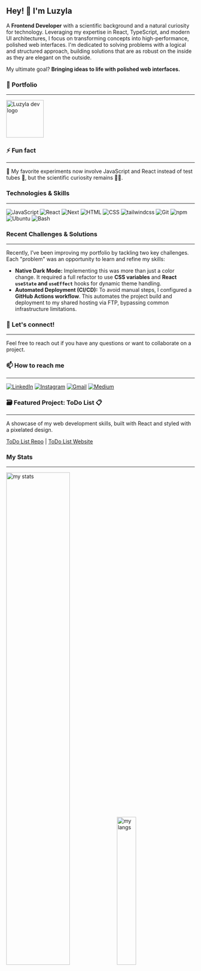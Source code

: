 ## Hey! 👋 I'm Luzyla

A **Frontend Developer** with a scientific background and a natural curiosity for technology. Leveraging my expertise in React, TypeScript, and modern UI architectures, I focus on transforming concepts into high-performance, polished web interfaces. I'm dedicated to solving problems with a logical and structured approach, building solutions that are as robust on the inside as they are elegant on the outside.

My ultimate goal? **Bringing ideas to life with polished web interfaces.**

### 🔗 Portfolio

---

[<img alt="Luzyla dev logo" src="https://luzyla.dev/images/luzyla-dev-logo-transp.png" style="width: 100px">](https://luzyla.dev/)

### ⚡ Fun fact

---

🧪 My favorite experiments now involve JavaScript and React instead of test tubes 🧬, but the scientific curiosity remains 🔬🧠.

### Technologies & Skills

---

<img alt="JavaScript" src="https://img.shields.io/badge/javascript-grey?logo=javascript"> <img alt="React" src="https://img.shields.io/badge/react-grey?logo=react"> <img alt="Next" src="https://img.shields.io/badge/next-grey?logo=nextdotjs"> <img alt="HTML" src="https://img.shields.io/badge/html5-grey?logo=html5"> <img alt="CSS" src="https://img.shields.io/badge/css3-grey?logo=css3"> <img alt="tailwindcss" src="https://img.shields.io/badge/tailwind CSS-grey?logo=tailwindcss"> <img alt="Git" src="https://img.shields.io/badge/git-grey?logo=git"> <img alt="npm" src="https://img.shields.io/badge/npm-grey?logo=npm"> <img alt="Ubuntu" src="https://img.shields.io/badge/ubuntu-grey?logo=ubuntu"> <img alt="Bash" src="https://img.shields.io/badge/bash-grey?logo=gnubash">

### Recent Challenges & Solutions

---

Recently, I’ve been improving my portfolio by tackling two key challenges. Each "problem" was an opportunity to learn and refine my skills:

- **Native Dark Mode:** Implementing this was more than just a color change. It required a full refactor to use **CSS variables** and **React `useState` and `useEffect`** hooks for dynamic theme handling.
- **Automated Deployment (CI/CD):** To avoid manual steps, I configured a **GitHub Actions workflow**. This automates the project build and deployment to my shared hosting via FTP, bypassing common infrastructure limitations.

### 🛜 **Let's connect!**

---

Feel free to reach out if you have any questions or want to collaborate on a project.

### 📫 How to reach me

---

[<img alt="LinkedIn" src="https://img.shields.io/badge/LinkedIn-gray?logo=linkedin">](https://linkedin.com/in/luzyla)
[<img alt="Instagram" src="https://img.shields.io/badge/Instagram-gray?logo=instagram">](https://www.instagram.com/luzyla.dev/)
[<img alt="Gmail" src="https://img.shields.io/badge/Gmail-gray?logo=gmail">](mailto:coder@luzyla.dev)
[<img alt="Medium" src="https://img.shields.io/badge/Medium-gray?logo=medium">](https://medium.com/@luzyla/)

### 🗃️ Featured Project: ToDo List 📋

---

A showcase of my web development skills, built with React and styled with a pixelated design.

[ToDo List Repo](https://github.com/Luzyla/todomachine-react-platzi) | [ToDo List Website](https://luzyla.github.io/todomachine-react-platzi/)

### My Stats

---

<img alt='my stats' aling="center" width='58%' src='https://github-readme-stats.vercel.app/api?username=luzyla&theme=radical&show_icons=true&show=reviews,discussions_started,discussions_answered,prs_merged,prs_merged_percentage' /> <img alt='my langs' aling="center" width='31.8%' src='https://github-readme-stats.vercel.app/api/top-langs/?username=luzyla&theme=radical&show_icons=true&size_weight=0.5&count_weight=0.5&layout=donut-vertical' />
